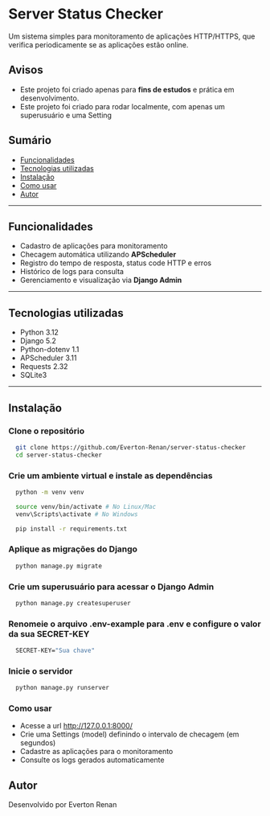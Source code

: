# Server Status Checker

Um sistema simples para monitoramento de aplicações HTTP/HTTPS, que verifica periodicamente se as aplicações estão online.

## Avisos
- Este projeto foi criado apenas para **fins de estudos** e prática em desenvolvimento.
- Este projeto foi criado para rodar localmente, com apenas um superusuário e uma Setting

## Sumário
- [Funcionalidades](#funcionalidades)
- [Tecnologias utilizadas](#tecnologias-utilizadas)
- [Instalação](#instalação)
- [Como usar](#como-usar)
- [Autor](#autor)

---
## Funcionalidades
  - Cadastro de aplicações para monitoramento
  - Checagem automática utilizando **APScheduler**
  - Registro do tempo de resposta, status code HTTP e erros
  - Histórico de logs para consulta
  - Gerenciamento e visualização via **Django Admin**

---
## Tecnologias utilizadas
  - Python 3.12
  - Django 5.2
  - Python-dotenv 1.1
  - APScheduler 3.11
  - Requests 2.32
  - SQLite3

---
## Instalação
### Clone o repositório
```bash
  git clone https://github.com/Everton-Renan/server-status-checker
  cd server-status-checker
```
### Crie um ambiente virtual e instale as dependências
```bash
  python -m venv venv

  source venv/bin/activate # No Linux/Mac
  venv\Scripts\activate # No Windows

  pip install -r requirements.txt
```

### Aplique as migrações do Django
```bash
  python manage.py migrate
```

### Crie um superusuário para acessar o Django Admin
```bash
  python manage.py createsuperuser
```

### Renomeie o arquivo .env-example para .env e configure o valor da sua SECRET-KEY
```bash
  SECRET-KEY="Sua chave"
```

### Inicie o servidor
```bash
  python manage.py runserver
```

### Como usar
  - Acesse a url http://127.0.0.1:8000/
  - Crie uma Settings (model) definindo o intervalo de checagem (em segundos)
  - Cadastre as aplicações para o monitoramento
  - Consulte os logs gerados automaticamente

## Autor
Desenvolvido por Everton Renan
